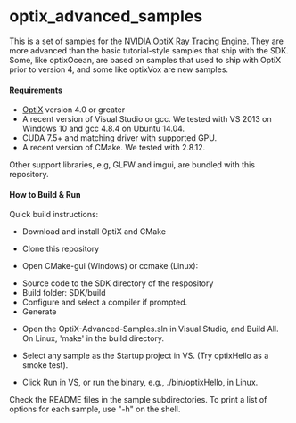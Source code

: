 
optix_advanced_samples
==================

This is a set of samples for the [NVIDIA OptiX Ray Tracing Engine](https://developer.nvidia.com).  They are more advanced
than the basic tutorial-style samples that ship with the SDK.
Some, like optixOcean, are based on samples that used to ship with OptiX prior to
version 4, and some like optixVox are new samples.

#### Requirements
  * [OptiX](https://developer.nvidia.com) version 4.0 or greater
  * A recent version of Visual Studio or gcc.  We tested with VS 2013 on Windows 10 and gcc 4.8.4 on Ubuntu 14.04.
  * CUDA 7.5+ and matching driver with supported GPU.
  * A recent version of CMake.  We tested with 2.8.12.

Other support libraries, e.g, GLFW and imgui, are bundled with this repository.

#### How to Build & Run

Quick build instructions:

  * Download and install OptiX and CMake

  * Clone this repository

  * Open CMake-gui (Windows) or ccmake (Linux):
  - Source code to the SDK directory of the respository
  - Build folder: SDK/build
  - Configure and select a compiler if prompted.
  - Generate

  * Open the OptiX-Advanced-Samples.sln in Visual Studio, and Build All.  On Linux, 'make' in the build directory.

  * Select any sample as the Startup project in VS.  (Try optixHello as a smoke test).

  * Click Run in VS, or run the binary, e.g., ./bin/optixHello, in Linux.


Check the README files in the sample subdirectories.  To print a list of options for each sample, use "-h" on the shell.

